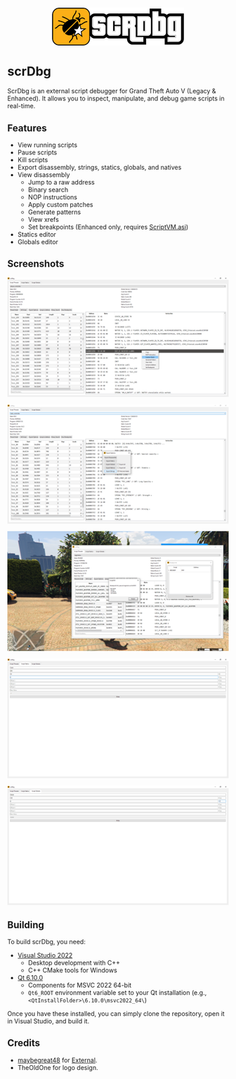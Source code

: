 <p align="center">
  <img src="resources/scrDbg.png" alt="Logo" width="300"/>
</p>

# scrDbg

ScrDbg is an external script debugger for Grand Theft Auto V (Legacy & Enhanced).
It allows you to inspect, manipulate, and debug game scripts in real-time.

## Features

- View running scripts
- Pause scripts
- Kill scripts
- Export disassembly, strings, statics, globals, and natives
- View disassembly
  - Jump to a raw address
  - Binary search
  - NOP instructions
  - Apply custom patches
  - Generate patterns
  - View xrefs
  - Set breakpoints (Enhanced only, requires [ScriptVM.asi](https://github.com/ShinyWasabi/ScriptVM))
- Statics editor
- Globals editor

## Screenshots

<p align="center">
  <img src="resources/scrDbgScreenshot1.png" alt="Screenshot"/>
</p>

<p align="center">
  <img src="resources/scrDbgScreenshot2.png" alt="Screenshot"/>
</p>

<p align="center">
  <img src="resources/scrDbgScreenshot3.png" alt="Screenshot"/>
</p>

<p align="center">
  <img src="resources/scrDbgScreenshot4.png" alt="Screenshot"/>
</p>

<p align="center">
  <img src="resources/scrDbgScreenshot5.png" alt="Screenshot"/>
</p>

## Building

To build scrDbg, you need:

- [Visual Studio 2022](https://visualstudio.microsoft.com/)
  - Desktop development with C++
  - C++ CMake tools for Windows
- [Qt 6.10.0](https://www.qt.io/download-qt-installer-oss)
  - Components for MSVC 2022 64-bit
  - `Qt6_ROOT` environment variable set to your Qt installation (e.g., `<QtInstallFolder>\6.10.0\msvc2022_64\`)

Once you have these installed, you can simply clone the repository, open it in Visual Studio, and build it.

## Credits
- [maybegreat48](https://github.com/maybegreat48) for [External](https://github.com/maybegreat48/External).
- TheOldOne for logo design.